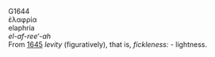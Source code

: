 <body>
  <p>G1644<br>  ἐλαφρία  <br> elaphria  <br><i>el-af-ree‘-ah </i><br>From <a href="g1645.htm">1645</a>  <i>levity</i> (figuratively), that is, <i>fickleness:</i> - lightness.<br></p>
 </body>